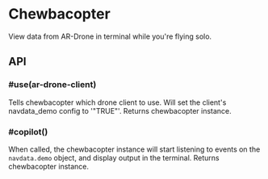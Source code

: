 # Chewbacopter
View data from AR-Drone in terminal while you're flying solo.

## API

### #use(ar-drone-client)
Tells chewbacopter which drone client to use.
Will set the client's navdata_demo config to '"TRUE"'.
Returns chewbacopter instance.

### #copilot()
When called, the chewbacopter instance will start listening to events
on the `navdata.demo` object, and display output in the terminal.
Returns chewbacopter instance.
